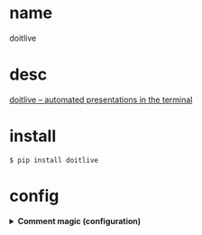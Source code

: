 # name

doitlive

# desc

[doitlive – automated presentations in the terminal](https://github.com/sloria/doitlive)

# install

`$ pip install doitlive`

# config

**<details><summary>Comment magic (configuration)</summary>**
<p>
-----------------------------------------------------------

Lines beginning with `#` are comments and getting ignored.

But, if they begin like `#doitlive` they are used to configure the
session.

The following options are available (all are optional).

### #doitlive speed: <int>

configures “typing” speed. Defaults to 1.

Example:

    #doitlive speed: 3

### #doitlive prompt: <theme_name_or_template>

configures the prompt. Can be any of the built-in themes or a custom
prompt template.

Example:

    #doitlive prompt: stev

**Using a custom template**:

You can provide the `prompt` option with a custom template. To include
the user, hostname, current directory, current path to working
directory, current datetime, or vcs branch (git or Mercurial), use
`{user}`, `{hostname}`, `{dir}`, `{cwd}`, `{now}`, and `{vcs_branch}`,
respectively.

For git, `{vcs_branch}` just shows the branch. For Mercurial, this shows
the branch name + the bookmark, except it omits the default branch name
if there is a bookmark. This is equivalent to `{git_branch}{hg_id}`.
There are also specialised `{hg_branch}`, and `{hg_bookmark}` keywords
that only show that information, without the combined logic of
`{hg_id}`.

Example:

    #doitlive prompt: {user} is at {cwd} $

Any of the prompt variables can be formatted with ANSI styles, like so:

Example:

    #doitlive prompt: {user.cyan}@{hostname.green}:{dir.bold.magenta} $

Newlines can be included in prompts using `{nl}`.

Example:

    #doitlive prompt: {user}:{dir}{nl}$

Available styles: blue, magenta, red, white, green, black, yellow, cyan,
bold, blink, underlined, dim, paren, square, curly, inverse, git, and
hg.

### #doitlive shell: <shell>

configures which shell is use. Defaults to the $SHELL environment
variable.

Example:

    #doitlive shell: /bin/zsh

### #doitlive alias: <alias>=<command>

adds an alias to the session.

Example:

    #doitlive alias: du="du -ach | sort -h"

### #doitlive env: <envvar>=<value>

sets an environment variable.

Example:

    #doitlive env: EDITOR=vim

### #doitlive unalias: <alias>

removes an alias.

### #doitlive unset: <envvar>

unsets an environment variable.

### #doitlive commentecho: [true\|false]

Whether to echo comments or not. If enabled, non-magic comments will be
echoed back in bold yellow before each prompt. This can be useful for
providing some annotations for yourself and the audience.

</p><details>


# usage

## quickstart

1. Create a file called `session.sh`. Fill it with bash commands.

2. Run doitlive play session.sh

    `$ doitlive play session.sh`

4. Type your code.


## examples

    ```
    # Use the "sorin" prompt theme
    $ doitlive play session.sh -p sorin
    # To List available themes run `doitlive themes` or `doitlive themes --preview`

    # Increase speed
    $ doitlive play session.sh -s 3

    # Use zsh
    $ doitlive play session.sh --shell /bin/zsh
    ```

## Using the recorder

You can record session files using the built-in `recorder` command.

    `$ doitlive record`

This will start a recording session.
When you are finished recording, run the stop command.
All commands will be written to a `session.sh` file.


# tuts


# docs

[manual](https://doitlive.readthedocs.io/en/stable/)

